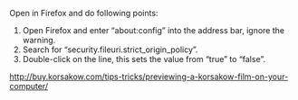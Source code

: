 Open in Firefox and do following points:

1. Open Firefox and enter “about:config” into the address bar, ignore the warning.
2. Search for “security.fileuri.strict_origin_policy”.
3. Double-click on the line, this sets the value from “true” to “false”.

http://buy.korsakow.com/tips-tricks/previewing-a-korsakow-film-on-your-computer/
